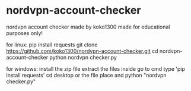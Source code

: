 # nordvpn-account-checker
nordvpn account checker made by koko1300 made for educational purposes only! 

for linux:
pip install requests
git clone https://github.com/koko1300/nordvpn-account-checker.git
cd nordvpn-account-checker
python nordvpn checker.py

for windows:
install the zip file
extract the files inside 
go to cmd
type 'pip install requests'
cd desktop or the file place
and python "nordvpn checker.py"
